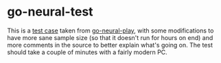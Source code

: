 # go-neural-test

This is a [test case](https://github.com/NOX73/go-neural-play/blob/master/play/multiply.go) taken from [go-neural-play](https://github.com/NOX73/go-neural-play), with some modifications to have more sane sample size (so that it doesn't run for hours on end) and more comments in the source to better explain what's going on. The test should take a couple of minutes with a fairly modern PC.
